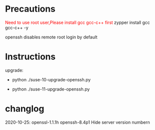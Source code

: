 # Precautions
<font color=red>Need to use root user,Please install gcc gcc-c++ first</font>
zypper install gcc gcc-c++ -y 

openssh disables remote root login by default


# Instructions
upgrade:

* python ./suse-10-upgrade-openssh.py

* python ./suse-11-upgrade-openssh.py


# changlog
2020-10-25:
    openssl-1.1.1h openssh-8.4p1
    Hide server version numbern




